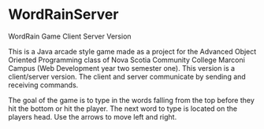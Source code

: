 # WordRainServer
WordRain Game Client Server Version

This is a Java arcade style game made as a project for the Advanced Object Oriented Programming class of Nova Scotia Community College Marconi Campus (Web Development year two semester one). This version is a client/server version. The client and server communicate by sending and receiving commands.

The goal of the game is to type in the words falling from the top before they hit the bottom or hit the player. The next word to type is located on the players head. Use the arrows to move left and right. 
